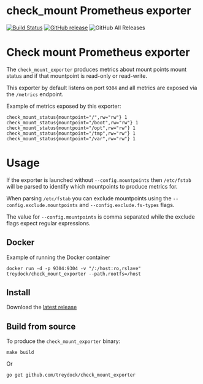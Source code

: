 # check_mount Prometheus exporter

[![Build Status](https://circleci.com/gh/treydock/check_mount_exporter/tree/master.svg?style=shield)](https://circleci.com/gh/treydock/check_mount_exporter)
[![GitHub release](https://img.shields.io/github/v/release/treydock/check_mount_exporter?include_prereleases&sort=semver)](https://github.com/treydock/check_mount_exporter/releases/latest)
![GitHub All Releases](https://img.shields.io/github/downloads/treydock/check_mount_exporter/total)

# Check mount Prometheus exporter

The `check_mount_exporter` produces metrics about mount points mount status and if that mountpoint is read-only or read-write.

This exporter by default listens on port `9304` and all metrics are exposed via the `/metrics` endpoint.

Example of metrics exposed by this exporter:

```
check_mount_status{mountpoint="/",rw="rw"} 1
check_mount_status{mountpoint="/boot",rw="rw"} 1
check_mount_status{mountpoint="/opt",rw="rw"} 1
check_mount_status{mountpoint="/tmp",rw="rw"} 1
check_mount_status{mountpoint="/var",rw="rw"} 1
```

# Usage

If the exporter is launched without `--config.mountpoints` then `/etc/fstab` will be parsed to identify which mountpoints to produce metrics for.

When parsing `/etc/fstab` you can exclude mountpoints using the `--config.exclude.mountpoints` and `--config.exclude.fs-types` flags.

The value for `--config.mountpoints` is comma separated while the exclude flags expect regular expressions.

## Docker

Example of running the Docker container

```
docker run -d -p 9304:9304 -v "/:/host:ro,rslave" treydock/check_mount_exporter --path.rootfs=/host
```

## Install

Download the [latest release](https://github.com/treydock/check_mount_exporter/releases)

## Build from source

To produce the `check_mount_exporter` binary:

```
make build
```

Or

```
go get github.com/treydock/check_mount_exporter
```
